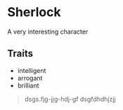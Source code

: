 # Sherlock

A very interesting character

## Traits
* intelligent
* arrogant
* brilliant

> dsgs.fjg-jjg-hdj-gf
> dsgfdhdhjzjj